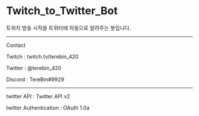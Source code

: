 # Twitch_to_Twitter_Bot
트위치 방송 시작을 트위터에 자동으로 알려주는 봇입니다.

----------
Contact

Twitch : twitch.tv/terebin_420

Twitter : @terebin_420

Discord : TereBin#9929

----------

twitter API : Twitter API v2

twitter Authentication : OAuth 1.0a
